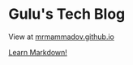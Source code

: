 # Gulu's Tech Blog  

View at <a href="https://mrmammadov.github.io" target="_blank">mrmammadov.github.io</a>

<a href="https://www.markdownguide.org" target="_blank">Learn Markdown!</a>
